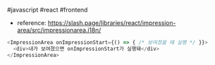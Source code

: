 
#javascript #react #frontend 

- reference: https://slash.page/libraries/react/impression-area/src/impressionarea.i18n/

```javascript
<ImpressionArea onImpressionStart={() => { /* 보여졌을 때 실행 */ }}>
  <div>내가 보여졌으면 onImpressionStart가 실행돼</div>
</ImpressionArea>
```